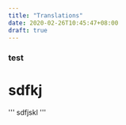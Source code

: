 ```yaml
---
title: "Translations"
date: 2020-02-26T10:45:47+08:00
draft: true
---
```


### test

# sdfkj

'''
sdfjskl
'''
